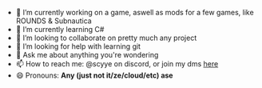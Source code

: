 - 🔭 I’m currently working on a game, aswell as mods for a few games, like ROUNDS & Subnautica
- 🌱 I’m currently learning C#
- 👯 I’m looking to collaborate on pretty much any project
- 🤔 I’m looking for help with learning git
- 💬 Ask me about anything you're wondering
- 📫 How to reach me: @scyye on discord, or join my dms [here](https://discord.gg/dD6AFSRTct)
- 😄 Pronouns: **Any (just not it/ze/cloud/etc)   ase**

